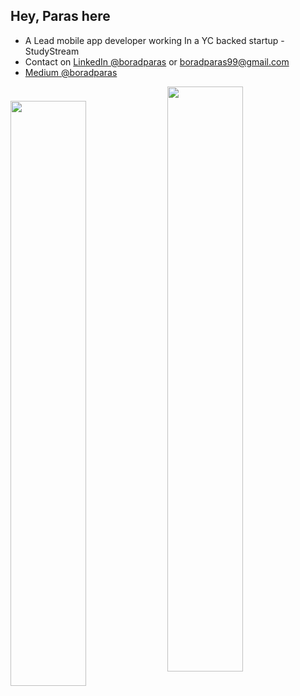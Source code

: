 ## Hey, Paras here
- A Lead mobile app developer working In a YC backed startup - StudyStream
- Contact on [LinkedIn @boradparas](https://www.linkedin.com/in/boradparas) or boradparas99@gmail.com
- [Medium @boradparas](https://medium.com/@boradparas) 

<!-- <p float="left"> 
   <img width="49%" src="https://github-readme-stats.vercel.app/api?username=boradparas&show_icons=true&theme=radical&title_color=F9F7F7&icon_color=3F72AF&text_color=F9F7F7&bg_color=112D4E">
   <img width="49%" src="https://github-readme-stats.vercel.app/api/top-langs/?username=boradparas&layout=compact&bg_color=112D4E&text_color=F9F7F7&title_color=F9F7F7&icon_color=3F72AF">
</p>-->
   <img width="49%" src="https://github-readme-stats.vercel.app/api/top-langs/?username=boradparas&layout=compact&bg_color=112D4E&text_color=F9F7F7&title_color=F9F7F7&icon_color=3F72AF">
<a href="https://github.com/boradparas/auto_route_tutorial">
  <img width="49%" align="center" src="https://github-readme-stats.vercel.app/api/pin/?username=boradparas&repo=auto_route_tutorial&bg_color=112D4E&text_color=F9F7F7&title_color=F9F7F7&icon_color=3F72AF" />
</a>
